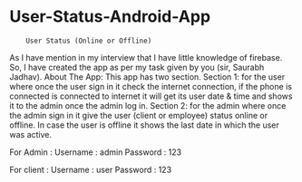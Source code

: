 # User-Status-Android-App

		User Status (Online or Offline)
As I have mention in my interview that I have little knowledge of firebase. So, I have created the app as per my task given by you (sir, Saurabh Jadhav).
About The App: This app has two section. 
Section 1: for the user where once the user sign in it check the internet connection, if the phone is connected is connected to internet it will get its user date & time and shows it to the admin once the admin log in.
Section 2: for the admin where once the admin sign in it give the user (client or employee) status online or offline. In case the user is offline it shows the last date in which the user was active.

For Admin : 
Username : admin
Password : 123

For client : 
Username : user
Password : 123
